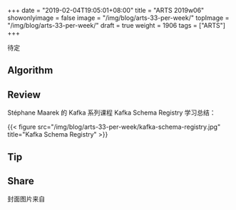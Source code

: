 +++
date = "2019-02-04T19:05:01+08:00"
title = "ARTS 2019w06"
showonlyimage = false
image = "/img/blog/arts-33-per-week/"
topImage = "/img/blog/arts-33-per-week/"
draft = true
weight = 1906
tags = ["ARTS"]
+++

待定
<!--more-->

## Algorithm

## Review 

Stéphane Maarek 的 Kafka 系列课程 Kafka Schema Registry 学习总结：

{{< figure src="/img/blog/arts-33-per-week/kafka-schema-registry.jpg" title="Kafka Schema Registry" >}}

## Tip

## Share



封面图片来自 []() <a href=""><i class="fa fa-dribbble" aria-hidden="true"></i> </a>